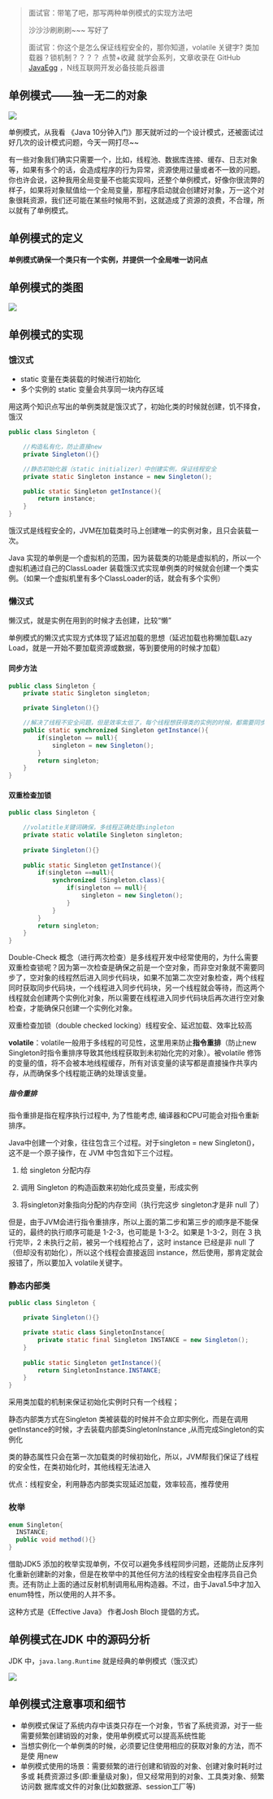 > 面试官：带笔了吧，那写两种单例模式的实现方法吧
>
> 沙沙沙刷刷刷~~~ 写好了
>
> 面试官：你这个是怎么保证线程安全的，那你知道，volatile 关键字? 类加载器？锁机制？？？？
> 点赞+收藏 就学会系列，文章收录在 GitHub [JavaEgg](https://github.com/Jstarfish/JavaEgg) ，N线互联网开发必备技能兵器谱

## 单例模式——独一无二的对象

![](https://i01piccdn.sogoucdn.com/d4a728c10d74ab67)

单例模式，从我看 《Java 10分钟入门》那天就听过的一个设计模式，还被面试过好几次的设计模式问题，今天一网打尽~~

有一些对象我们确实只需要一个，比如，线程池、数据库连接、缓存、日志对象等，如果有多个的话，会造成程序的行为异常，资源使用过量或者不一致的问题。你也许会说，这种我用全局变量不也能实现吗，还整个单例模式，好像你很流弊的样子，如果将对象赋值给一个全局变量，那程序启动就会创建好对象，万一这个对象很耗资源，我们还可能在某些时候用不到，这就造成了资源的浪费，不合理，所以就有了单例模式。

## 单例模式的定义

**单例模式确保一个类只有一个实例，并提供一个全局唯一访问点**



## 单例模式的类图

![](https://tva1.sinaimg.cn/large/006tNbRwly1gbjeonzilrj309u064t93.jpg)

## 单例模式的实现

### 饿汉式

- static 变量在类装载的时候进行初始化
- 多个实例的 static 变量会共享同一块内存区域

用这两个知识点写出的单例类就是饿汉式了，初始化类的时候就创建，饥不择食，饿汉

```java
public class Singleton {

    //构造私有化，防止直接new
    private Singleton(){}

    //静态初始化器（static initializer）中创建实例，保证线程安全
    private static Singleton instance = new Singleton();

    public static Singleton getInstance(){
        return instance;
    }
}
```

饿汉式是线程安全的，JVM在加载类时马上创建唯一的实例对象，且只会装载一次。

Java 实现的单例是一个虚拟机的范围，因为装载类的功能是虚拟机的，所以一个虚拟机通过自己的ClassLoader 装载饿汉式实现单例类的时候就会创建一个类实例。（如果一个虚拟机里有多个ClassLoader的话，就会有多个实例）

### 懒汉式

懒汉式，就是实例在用到的时候才去创建，比较“懒”

单例模式的懒汉式实现方式体现了延迟加载的思想（延迟加载也称懒加载Lazy Load，就是一开始不要加载资源或数据，等到要使用的时候才加载）

#### 同步方法

```java
public class Singleton {
    private static Singleton singleton;

    private Singleton(){}

  	//解决了线程不安全问题，但是效率太低了，每个线程想获得类的实例的时候，都需要同步方法，不推荐
    public static synchronized Singleton getInstance(){
        if(singleton == null){
            singleton = new Singleton();
        }
        return singleton;
    }
}
```



#### 双重检查加锁

```java
public class Singleton {

  	//volatitle关键词确保，多线程正确处理singleton
    private static volatile Singleton singleton;
  
    private Singleton(){}
  
    public static Singleton getInstance(){
        if(singleton ==null){
            synchronized (Singleton.class){
                if(singleton == null){
                    singleton = new Singleton();
                }
            }
        }
        return singleton;
    }
}
```

Double-Check 概念（进行两次检查）是多线程开发中经常使用的，为什么需要双重检查锁呢？因为第一次检查是确保之前是一个空对象，而非空对象就不需要同步了，空对象的线程然后进入同步代码块，如果不加第二次空对象检查，两个线程同时获取同步代码块，一个线程进入同步代码块，另一个线程就会等待，而这两个线程就会创建两个实例化对象，所以需要在线程进入同步代码块后再次进行空对象检查，才能确保只创建一个实例化对象。

双重检查加锁（double checked locking）线程安全、延迟加载、效率比较高

**volatile**：volatile一般用于多线程的可见性，这里用来防止**指令重排**（防止new Singleton时指令重排序导致其他线程获取到未初始化完的对象）。被volatile 修饰的变量的值，将不会被本地线程缓存，所有对该变量的读写都是直接操作共享内存，从而确保多个线程能正确的处理该变量。

##### 指令重排

指令重排是指在程序执行过程中, 为了性能考虑, 编译器和CPU可能会对指令重新排序。

Java中创建一个对象，往往包含三个过程。对于singleton = new Singleton()，这不是一个原子操作，在 JVM 中包含如下三个过程。

1. 给 singleton 分配内存

2. 调用 Singleton 的构造函数来初始化成员变量，形成实例

3. 将singleton对象指向分配的内存空间（执行完这步 singleton才是非 null 了）

但是，由于JVM会进行指令重排序，所以上面的第二步和第三步的顺序是不能保证的，最终的执行顺序可能是 1-2-3，也可能是 1-3-2。如果是 1-3-2，则在 3 执行完毕，2 未执行之前，被另一个线程抢占了，这时 instance 已经是非 null 了（但却没有初始化），所以这个线程会直接返回 instance，然后使用，那肯定就会报错了，所以要加入 volatile关键字。



### 静态内部类

```java
public class Singleton {

    private Singleton(){}

    private static class SingletonInstance{
        private static final Singleton INSTANCE = new Singleton();
    }
  
    public static Singleton getInstance(){
        return SingletonInstance.INSTANCE;
    }
}
```

采用类加载的机制来保证初始化实例时只有一个线程；

静态内部类方式在Singleton 类被装载的时候并不会立即实例化，而是在调用getInstance的时候，才去装载内部类SingletonInstance ,从而完成Singleton的实例化

类的静态属性只会在第一次加载类的时候初始化，所以，JVM帮我们保证了线程的安全性，在类初始化时，其他线程无法进入

优点：线程安全，利用静态内部类实现延迟加载，效率较高，推荐使用

### 枚举

```java
enum Singleton{
  INSTANCE;
  public void method(){}
}
```

借助JDK5 添加的枚举实现单例，不仅可以避免多线程同步问题，还能防止反序列化重新创建新的对象，但是在枚举中的其他任何方法的线程安全由程序员自己负责。还有防止上面的通过反射机制调用私用构造器。不过，由于Java1.5中才加入enum特性，所以使用的人并不多。

这种方式是《Effective Java》 作者Josh Bloch 提倡的方式。



## 单例模式在JDK 中的源码分析

JDK 中，`java.lang.Runtime` 就是经典的单例模式（饿汉式）

![](https://tva1.sinaimg.cn/large/006tNbRwly1gbig3eaoe8j31al0u0qg5.jpg)



## 单例模式注意事项和细节

- 单例模式保证了系统内存中该类只存在一个对象，节省了系统资源，对于一些需要频繁创建销毁的对象，使用单例模式可以提高系统性能
- 当想实例化一个单例类的时候，必须要记住使用相应的获取对象的方法，而不是使 用new
- 单例模式使用的场景：需要频繁的进行创建和销毁的对象、创建对象时耗时过多或 耗费资源过多(即:重量级对象)，但又经常用到的对象、工具类对象、频繁访问数 据库或文件的对象(比如数据源、session工厂等)
